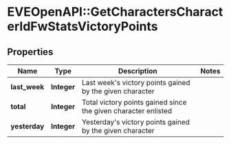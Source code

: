 # EVEOpenAPI::GetCharactersCharacterIdFwStatsVictoryPoints

## Properties
Name | Type | Description | Notes
------------ | ------------- | ------------- | -------------
**last_week** | **Integer** | Last week&#39;s victory points gained by the given character | 
**total** | **Integer** | Total victory points gained since the given character enlisted | 
**yesterday** | **Integer** | Yesterday&#39;s victory points gained by the given character | 


